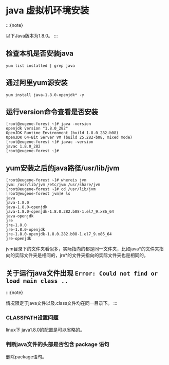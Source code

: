 # java 虚拟机环境安装

:::{note}

以下Java版本为1.8.0。
:::

## 检查本机是否安装java

```shell
yum list installed | grep java
```

## 通过阿里yum源安装

```shell
yum install java-1.8.0-openjdk* -y
```

## 运行version命令查看是否安装

```shell
[root@eugene-forest ~]# java -version
openjdk version "1.8.0_282"
OpenJDK Runtime Environment (build 1.8.0_282-b08)
OpenJDK 64-Bit Server VM (build 25.282-b08, mixed mode)
[root@eugene-forest ~]# javac -version
javac 1.8.0_282
[root@eugene-forest ~]#
```

## yum安装之后的java路径/usr/lib/jvm

```shell
[root@eugene-forest ~]# whereis jvm
jvm: /usr/lib/jvm /etc/jvm /usr/share/jvm
[root@eugene-forest ~]# cd /usr/lib/jvm
[root@eugene-forest jvm]# ls
java
java-1.8.0
java-1.8.0-openjdk
java-1.8.0-openjdk-1.8.0.282.b08-1.el7_9.x86_64
java-openjdk
jre
jre-1.8.0
jre-1.8.0-openjdk
jre-1.8.0-openjdk-1.8.0.282.b08-1.el7_9.x86_64
jre-openjdk
```

jvm目录下的文件夹看似多，实际指向的都是同一文件夹，比如java\*的文件夹指向的实际文件夹是相同的，jre\*的文件夹指向的实际文件夹也是相同的。

## 关于运行java文件出现 `Error: Could not find or load main class ..`

:::{note}

情况限定于java文件以及.class文件均在同一目录下。
:::

### CLASSPATH设置问题

linux下 java1.8.0的配置是可以省略的。

### 判断java文件的头部是否包含 package 语句

删除package语句。
